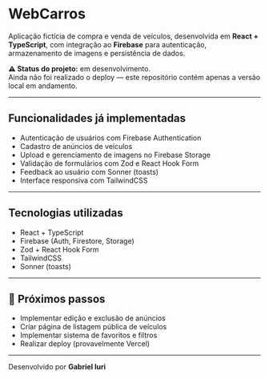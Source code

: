 # WebCarros

Aplicação fictícia de compra e venda de veículos, desenvolvida em **React + TypeScript**, com integração ao **Firebase** para autenticação, armazenamento de imagens e persistência de dados.

**⚠️ Status do projeto:** em desenvolvimento.  
Ainda não foi realizado o deploy — este repositório contém apenas a versão local em andamento.

---

## Funcionalidades já implementadas

- Autenticação de usuários com Firebase Authentication  
- Cadastro de anúncios de veículos  
- Upload e gerenciamento de imagens no Firebase Storage  
- Validação de formulários com Zod e React Hook Form  
- Feedback ao usuário com Sonner (toasts)  
- Interface responsiva com TailwindCSS  

---

## Tecnologias utilizadas

- React + TypeScript  
- Firebase (Auth, Firestore, Storage)  
- Zod + React Hook Form  
- TailwindCSS  
- Sonner (toasts)  

---

## 📌 Próximos passos

- Implementar edição e exclusão de anúncios  
- Criar página de listagem pública de veículos  
- Implementar sistema de favoritos e filtros  
- Realizar deploy (provavelmente Vercel)  

---

Desenvolvido por **Gabriel Iuri**
